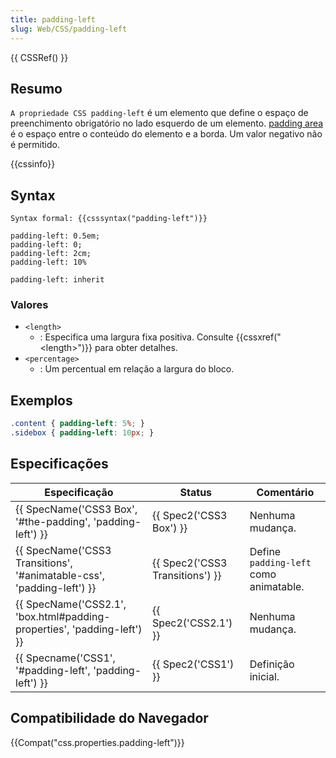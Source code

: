 ```yaml
---
title: padding-left
slug: Web/CSS/padding-left
---
```

{{ CSSRef() }}

## Resumo

`A propriedade CSS padding-left` é um elemento que define o espaço de preenchimento obrigatório no lado esquerdo de um elemento. [padding area](/en/CSS/box_model#padding) é o espaço entre o conteúdo do elemento e a borda. Um valor negativo não é permitido.

{{cssinfo}}

## Syntax

```
Syntax formal: {{csssyntax("padding-left")}}
```

```
padding-left: 0.5em;
padding-left: 0;
padding-left: 2cm;
padding-left: 10%

padding-left: inherit
```

### Valores

- `<length>`
  - : Especifica uma largura fixa positiva. Consulte {{cssxref("&lt;length&gt;")}} para obter detalhes.
- `<percentage>`
  - : Um percentual em relação a largura do bloco.

## Exemplos

```css
.content { padding-left: 5%; }
.sidebox { padding-left: 10px; }
```

## Especificações

| Especificação                                                                                    | Status                                   | Comentário                             |
| ------------------------------------------------------------------------------------------------ | ---------------------------------------- | -------------------------------------- |
| {{ SpecName('CSS3 Box', '#the-padding', 'padding-left') }}                     | {{ Spec2('CSS3 Box') }}         | Nenhuma mudança.                       |
| {{ SpecName('CSS3 Transitions', '#animatable-css', 'padding-left') }}     | {{ Spec2('CSS3 Transitions') }} | Define `padding-left` como animatable. |
| {{ SpecName('CSS2.1', 'box.html#padding-properties', 'padding-left') }} | {{ Spec2('CSS2.1') }}             | Nenhuma mudança.                       |
| {{ Specname('CSS1', '#padding-left', 'padding-left') }}                         | {{ Spec2('CSS1') }}                 | Definição inicial.                     |

## Compatibilidade do Navegador

{{Compat("css.properties.padding-left")}}
